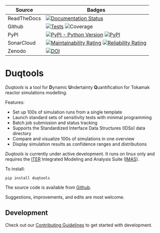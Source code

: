 | Source | Badges |
| --- | --- |
| ReadTheDocs |[![Documentation Status](https://readthedocs.org/projects/duqtools/badge/?version=latest)](https://duqtools.readthedocs.io/en/latest/?badge=latest) |
| Github | [![Tests](https://github.com/duqtools/duqtools/actions/workflows/test.yaml/badge.svg)](https://github.com/duqtools/duqtools/actions/workflows/test.yaml) ![Coverage](https://img.shields.io/endpoint?url=https://gist.githubusercontent.com/stefsmeets/ea916a5b3c3d9bc59065a7304e4ca707/raw/covbadge.json) |
| PyPI | [![PyPI - Python Version](https://img.shields.io/pypi/pyversions/duqtools)](https://pypi.org/project/duqtools/) [![PyPI](https://img.shields.io/pypi/v/duqtools.svg?style=flat)](https://pypi.org/project/duqtools/) |
| SonarCloud | [![Maintainability Rating](https://sonarcloud.io/api/project_badges/measure?project=duqtools_duqtools&metric=sqale_rating)](https://sonarcloud.io/summary/new_code?id=duqtools_duqtools) [![Reliability Rating](https://sonarcloud.io/api/project_badges/measure?project=duqtools_duqtools&metric=reliability_rating)](https://sonarcloud.io/summary/new_code?id=duqtools_duqtools) |
| Zenodo | [![DOI](https://zenodo.org/badge/492734189.svg)](https://zenodo.org/badge/latestdoi/492734189) |

# Duqtools

*Duqtools* is a tool for **D**ynamic **U**ndertainty **Q**uantification for Tokamak reactor simulations modelling.

Features:

- Set up 100s of simulation runs from a single template
- Launch standard sets of sensitivity tests with minimal programming
- Batch job submission and status tracking
- Supports the Standardized Interface Data Structures (IDSs) data directory
- Compare and visualize 100s of simulations in one overview
- Display simulation results as confidence ranges and distributions

*Duqtools* is currently under active development. It runs on linux only and requires the [ITER](http://iter.org/) Integrated Modeling and Analysis Suite ([IMAS](https://confluence.iter.org/display/IMP)).

To install:

```console
pip install duqtools
```

The source code is available from [Github](https://github.com/duqtools/duqtools).

Suggestions, improvements, and edits are most welcome.


## Development

Check out our [Contributing Guidelines](CONTRIBUTING.md#Getting-started-with-development) to get started with development.
